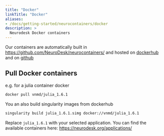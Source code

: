 ```yaml
---
title: "Docker"
linkTitle: "Docker"
aliases:
- /docs/getting-started/neurocontainers/docker
description: >
  Neurodesk Docker containers
---
```


Our containers are automatically built in https://github.com/NeuroDesk/neurocontainers/ and hosted on [dockerhub](https://hub.docker.com/u/vnmd) and on [github](https://github.com/NeuroDesk/neurocontainers/packages)

## Pull Docker containers
e.g. for a julia container
docker
```bash
docker pull vnmd/julia_1.6.1
```

You an also build singularity images from dockerhub
```bash
singularity build julia_1.6.1.simg docker://vnmd/julia_1.6.1
```

Replace `julia_1.6.1` with your selected application. You can find the available containers here: https://neurodesk.org/applications/
